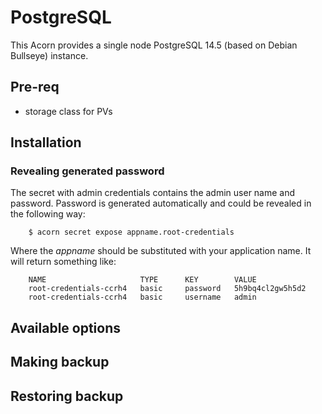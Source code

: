 # PostgreSQL

This Acorn provides a single node PostgreSQL 14.5 (based on Debian Bullseye) instance.

## Pre-req

- storage class for PVs

## Installation

### Revealing generated password

The secret with admin credentials contains the admin user name and password. Password is generated automatically and could be revealed in the following way:

        $ acorn secret expose appname.root-credentials

Where the _appname_ should be substituted with your application name. It will return something like:

        NAME                     TYPE      KEY        VALUE
        root-credentials-ccrh4   basic     password   5h9bq4cl2gw5h5d2
        root-credentials-ccrh4   basic     username   admin


## Available options

## Making backup

## Restoring backup